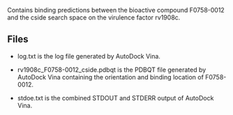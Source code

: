 Contains binding predictions between the bioactive compound F0758-0012 and the cside search space on the virulence factor rv1908c.

## Files

- log.txt is the log file generated by AutoDock Vina.

- rv1908c_F0758-0012_cside.pdbqt is the PDBQT file generated by AutoDock Vina containing the orientation and binding location of F0758-0012.

- stdoe.txt is the combined STDOUT and STDERR output of AutoDock Vina.

